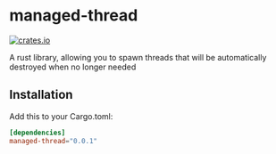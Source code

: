 # managed-thread
[![crates.io](https://img.shields.io/crates/v/managed-thread.svg)](https://crates.io/crates/managed-thread)

A rust library, allowing you to spawn threads that will be automatically destroyed when no longer needed

## Installation
Add this to your Cargo.toml:
``` toml
[dependencies]
managed-thread="0.0.1"
```
